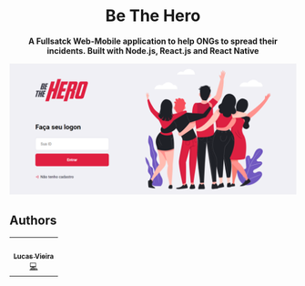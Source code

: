 <h1 align="center">Be The Hero</h1>
  <p align="center">
  <strong>A Fullsatck Web-Mobile application to help ONGs to spread their incidents. Built with Node.js, React.js and React Native</strong>
</p>
  <img src="/frontend/public/Screen-Shot-first-page.png" float="center"/>
</p>

## Authors

<table>
  <tr>
    <td align="center"><a href="https://github.com/Lukazovic"><img src="https://avatars0.githubusercontent.com/u/54550926?s=460&u=cdeeac652ce0597a986fbdcff6e249ad27a1f1da&v=4" width="100px;" alt=""/><br /><sub><b>Lucas Vieira</b></sub></a><br /><a href="https://github.com/Lukazovic/be-the-hero" title="Code">💻</a></td>
  <tr>
</table>
